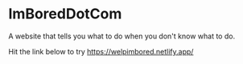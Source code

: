 
# ImBoredDotCom

A website that tells you what to do when you don't know what to do.

Hit the link below to try 
https://welpimbored.netlify.app/
